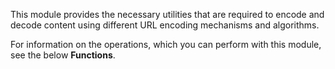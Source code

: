 This module provides the necessary utilities that are required to encode and decode content using different URL encoding mechanisms and algorithms.

For information on the operations, which you can perform with this module, see the below **Functions**.

